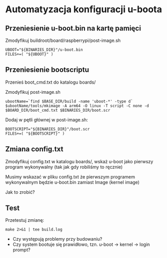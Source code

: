 # Automatyzacja konfiguracji u-boota

## Przeniesienie u-boot.bin na kartę pamięci

Zmodyfikuj buildroot/board/raspberrypi/post-image.sh

    UBOOT="${BINARIES_DIR}"/u-boot.bin
    FILES+=( "${UBOOT}" )

## Przeniesienie bootscriptu

Przenieś boot_cmd.txt do katalogu boards/<PLATFORMA>

Zmodyfikuj post-image.sh

    ubootName=`find $BASE_DIR/build -name 'uboot-*' -type d`
    $ubootName/tools/mkimage -A arm64 -O linux -T script -C none -d $BOARD_DIR/boot_cmd.txt $BINARIES_DIR/boot.scr

Dodaj w pętli głównej w post-image.sh:

    BOOTSCRIPT="${BINARIES_DIR}"/boot.scr
    FILES+=( "${BOOTSCRIPT}" )

## Zmiana config.txt

Zmodyfikuj config.txt w katalogu boards/, wskaż u-boot jako pierwszy program wykonywalny (tak jak gdy robiliśmy to ręcznie)

Musimy wskazać w pliku config.txt że pierwszym programem wykonywalnym będzie u-boot.bin zamiast Image (kernel image)

Jak to zrobić?

## Test

Przetestuj zmianę:

    make 2>&1 | tee build.log

- Czy występują problemy przy budowaniu?
- Czy system bootuje się prawidłowo, tzn. u-boot -> kernel -> login prompt? 